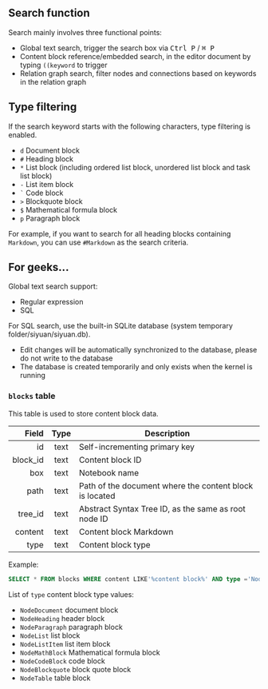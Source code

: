 ## Search function

Search mainly involves three functional points:

* Global text search, trigger the search box via <kbd>Ctrl P</kbd> / <kbd>⌘ P</kbd>
* Content block reference/embedded search, in the editor document by typing `((keyword` to trigger
* Relation graph search, filter nodes and connections based on keywords in the relation graph

## Type filtering

If the search keyword starts with the following characters, type filtering is enabled.

* `d` Document block
* `#` Heading block
* `*` List block (including ordered list block, unordered list block and task list block)
* `-` List item block
* `` ` `` Code block
* `>` Blockquote block
* `$` Mathematical formula block
* `p` Paragraph block

For example, if you want to search for all heading blocks containing `Markdown`, you can use `#Markdown` as the search criteria.

## For geeks...

Global text search support:

* Regular expression
* SQL

For SQL search, use the built-in SQLite database (system temporary folder/siyuan/siyuan.db).

* Edit changes will be automatically synchronized to the database, please do not write to the database
* The database is created temporarily and only exists when the kernel is running

### `blocks` table

This table is used to store content block data.

| Field | Type | Description |
| -: | :-: | - |
| id | text | Self-incrementing primary key |
| block_id | text | Content block ID |
| box | text | Notebook name |
| path | text | Path of the document where the content block is located |
| tree_id | text | Abstract Syntax Tree ID, as the same as root node ID |
| content | text | Content block Markdown |
| type | text | Content block type |

Example:

```sql
SELECT * FROM blocks WHERE content LIKE'%content block%' AND type ='NodeParagraph'
```

List of `type` content block type values:

* `NodeDocument` document block
* `NodeHeading` header block
* `NodeParagraph` paragraph block
* `NodeList` list block
* `NodeListItem` list item block
* `NodeMathBlock` Mathematical formula block
* `NodeCodeBlock` code block
* `NodeBlockquote` block quote block
* `NodeTable` table block
